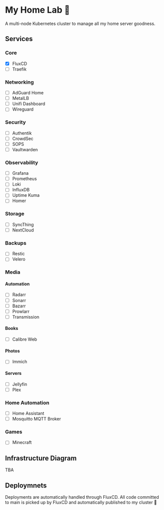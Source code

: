 # My Home Lab 🧪

A multi-node Kubernetes cluster to manage all my home server goodness.

## Services

### Core

- [x] FluxCD
- [ ] Traefik

### Networking

- [ ] AdGuard Home
- [ ] MetalLB
- [ ] Unifi Dashboard
- [ ] Wireguard

### Security

- [ ] Authentik
- [ ] CrowdSec
- [ ] SOPS
- [ ] Vaultwarden

### Observability

- [ ] Grafana
- [ ] Prometheus
- [ ] Loki
- [ ] InfluxDB
- [ ] Uptime Kuma
- [ ] Homer

### Storage

- [ ] SyncThing
- [ ] NextCloud

### Backups

- [ ] Restic
- [ ] Velero

### Media

#### Automation

- [ ] Radarr
- [ ] Sonarr
- [ ] Bazarr
- [ ] Prowlarr
- [ ] Transmission

#### Books

- [ ] Calibre Web

#### Photos

- [ ] Immich

#### Servers

- [ ] Jellyfin
- [ ] Plex

### Home Automation

- [ ] Home Assistant
- [ ] Mosquitto MQTT Broker

### Games

- [ ] Minecraft

## Infrastructure Diagram

TBA

## Deploymnets

Deployments are automatically handled through FluxCD. All code committed to main is picked up by FluxCD and automatically published to my cluster 🚀
